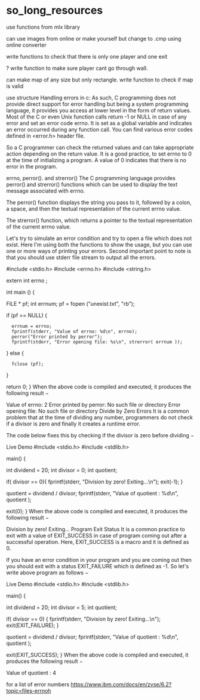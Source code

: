 # so_long_resources

use functions from mlx library

can use images from online or make yourself but change to .cmp using online converter

write functions to check that there is only one player and one exit

? write function to make sure player cant go through wall.

can make map of any size but only rectangle. write function to check if map is valid

use structure
Handling errors in c:
As such, C programming does not provide direct support for error handling but being a system programming language, it provides you access at lower level in the form of return values. Most of the C or even Unix function calls return -1 or NULL in case of any error and set an error code errno. It is set as a global variable and indicates an error occurred during any function call. You can find various error codes defined in <error.h> header file.

So a C programmer can check the returned values and can take appropriate action depending on the return value. It is a good practice, to set errno to 0 at the time of initializing a program. A value of 0 indicates that there is no error in the program.

errno, perror(). and strerror()
The C programming language provides perror() and strerror() functions which can be used to display the text message associated with errno.

The perror() function displays the string you pass to it, followed by a colon, a space, and then the textual representation of the current errno value.

The strerror() function, which returns a pointer to the textual representation of the current errno value.

Let's try to simulate an error condition and try to open a file which does not exist. Here I'm using both the functions to show the usage, but you can use one or more ways of printing your errors. Second important point to note is that you should use stderr file stream to output all the errors.

#include <stdio.h>
#include <errno.h>
#include <string.h>

extern int errno ;

int main () {

   FILE * pf;
   int errnum;
   pf = fopen ("unexist.txt", "rb");
	
   if (pf == NULL) {
   
      errnum = errno;
      fprintf(stderr, "Value of errno: %d\n", errno);
      perror("Error printed by perror");
      fprintf(stderr, "Error opening file: %s\n", strerror( errnum ));
   } else {
   
      fclose (pf);
   }
   
   return 0;
}
When the above code is compiled and executed, it produces the following result −

Value of errno: 2
Error printed by perror: No such file or directory
Error opening file: No such file or directory
Divide by Zero Errors
It is a common problem that at the time of dividing any number, programmers do not check if a divisor is zero and finally it creates a runtime error.

The code below fixes this by checking if the divisor is zero before dividing −

 Live Demo
#include <stdio.h>
#include <stdlib.h>

main() {

   int dividend = 20;
   int divisor = 0;
   int quotient;
 
   if( divisor == 0){
      fprintf(stderr, "Division by zero! Exiting...\n");
      exit(-1);
   }
   
   quotient = dividend / divisor;
   fprintf(stderr, "Value of quotient : %d\n", quotient );

   exit(0);
}
When the above code is compiled and executed, it produces the following result −

Division by zero! Exiting...
Program Exit Status
It is a common practice to exit with a value of EXIT_SUCCESS in case of program coming out after a successful operation. Here, EXIT_SUCCESS is a macro and it is defined as 0.

If you have an error condition in your program and you are coming out then you should exit with a status EXIT_FAILURE which is defined as -1. So let's write above program as follows −

 Live Demo
#include <stdio.h>
#include <stdlib.h>

main() {

   int dividend = 20;
   int divisor = 5;
   int quotient;
 
   if( divisor == 0) {
      fprintf(stderr, "Division by zero! Exiting...\n");
      exit(EXIT_FAILURE);
   }
	
   quotient = dividend / divisor;
   fprintf(stderr, "Value of quotient : %d\n", quotient );

   exit(EXIT_SUCCESS);
}
When the above code is compiled and executed, it produces the following result −

Value of quotient : 4


for a list of error numbers
https://www.ibm.com/docs/en/zvse/6.2?topic=files-errnoh
